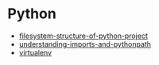 # Python

 - [filesystem-structure-of-python-project](http://as.ynchrono.us/2007/12/filesystem-structure-of-python-project_21.html)
 - [understanding-imports-and-pythonpath](http://www.stereoplex.com/blog/understanding-imports-and-pythonpath)
 - [virtualenv](https://pypi.python.org/pypi/virtualenv)
